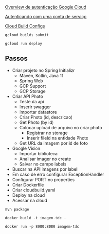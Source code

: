 [Overview de autenticação Google Cloud](https://cloud.google.com/docs/authentication)

[Autenticando com uma conta de serviço](https://cloud.google.com/docs/authentication/production)

[Cloud Build Configs](https://cloud.google.com/build/docs/build-config-file-schema)

`gcloud builds submit`

`gcloud run deploy`


## Passos

- Criar projeto no Spring Initializr
    - Maven, Kotlin, Java 11
    - Spring Web
    - GCP Support
    - GCP Storage
- Criar API Photo
    - Teste da api
    - Inserir swagger
    - Importar datastore
    - Criar Photo (id, descricao)
    - Get Photo (by id)
    - Colocar upload de arquivo no criar photo
        - Registrar no storage
        - Inserir fileId na entidade Photo
    - Get URL da imagem por id de foto
- Google Vision
    - Importar biblioteca
    - Analisar imager no create
    - Salvar no campo labels
- Buscar na API imagens por label
- Em caso de erro configurar ExceptionHandler
- Configurar PORT no properties
- Criar Dockerfile
- Criar cloudbuild.yaml
- Deploy na cloud
- Acessar na cloud

`mvn package`

`docker build -t imagem-tdc .`

`docker run -p 8080:8080 imagem-tdc`




